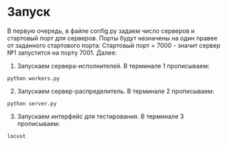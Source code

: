 # Запуск
В первую очередь, в файле config.py задаем число серверов и стартовый порт для серверов.
Порты будут назначены на один правее от заданного стартового порта:
Стартовый порт = 7000 - значит сервер №1 запустится на порту 7001.
Далее:
1. Запускаем сервера-исполнителей. В терминале 1 прописываем:
```
python workers.py 
```
2. Запускаем сервер-распределитель. В терминале 2 прописываем:
```
python server.py
```
3. Запускаем интерфейс для тестирования. В терминале 3 прописываем:
```
locust
```